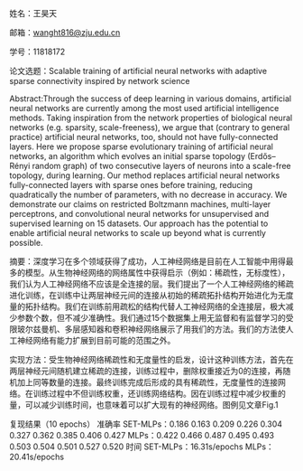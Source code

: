 姓名：王昊天

邮箱：wanght816@zju.edu.cn

学号：11818172

论文选题：Scalable training of artificial neural networks with adaptive sparse connectivity inspired by network science


Abstract:Through the success of deep learning in various domains, artificial neural networks are currently among the most used artificial intelligence methods. Taking inspiration from the network properties of biological neural networks (e.g. sparsity, scale-freeness), we argue that (contrary to general practice) artificial neural networks, too, should not have fully-connected layers. Here we propose sparse evolutionary training of artificial neural networks, an algorithm which evolves an initial sparse topology (Erdős–Rényi random graph) of two consecutive layers of neurons into a scale-free topology, during learning. Our method replaces artificial neural networks fully-connected layers with sparse ones before training, reducing quadratically the number of parameters, with no decrease in accuracy. We demonstrate our claims on restricted Boltzmann machines, multi-layer perceptrons, and convolutional neural networks for unsupervised and supervised learning on 15 datasets. Our approach has the potential to enable artificial neural networks to scale up beyond what is currently possible.


摘要：深度学习在多个领域获得了成功，人工神经网络是目前在人工智能中用得最多的模型。从生物神经网络的网络属性中获得启示（例如：稀疏性，无标度性），我们认为人工神经网络不应该是全连接的层。我们提出了一个人工神经网络的稀疏进化训练，在训练中让两层神经元间的连接从初始的稀疏拓扑结构开始进化为无度量的拓扑结构。我们在训练前用疏松的结构代替人工神经网络的全连接层，极大减少参数个数，但不减少准确性。我们通过15个数据集上用无监督和有监督学习的受限玻尔兹曼机、多层感知器和卷积神经网络展示了用我们的方法。我们的方法使人工神经网络有能力扩展到目前可能的范围之外。


实现方法：受生物神经网络稀疏性和无度量性的启发，设计这种训练方法，首先在两层神经元间随机建立稀疏的连接，训练过程中，删除权重接近为0的连接，再随机加上同等数量的连接。最终训练完成后形成的具有稀疏性，无度量性的连接网络。在训练过程中不但训练权重，还训练网络结构。因在训练过程中减少权重的量，可以减少训练时间，也意味着可以扩大现有的神经网络。图例见文章Fig.1

复现结果（10 epochs）
准确率 
SET-MLPs：0.186 0.163 0.209 0.226 0.304 0.327 0.362 0.385 0.406 0.427
    MLPs：0.422 0.466 0.487 0.495 0.493 0.503 0.504 0.501 0.527 0.520
时间
SET-MLPs：16.31s/epochs
    MLPs：20.41s/epochs
